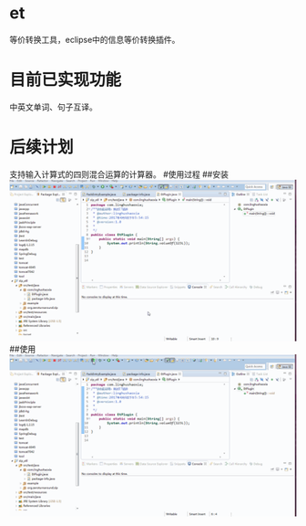 # et
等价转换工具，eclipse中的信息等价转换插件。
# 目前已实现功能
中英文单词、句子互译。
# 后续计划
支持输入计算式的四则混合运算的计算器。
#使用过程
##安装
![image](https://github.com/linghushaoxia/linghushaoxia.github.io/blob/master/static/public/image/et-install.gif)
##使用
![image](https://github.com/linghushaoxia/linghushaoxia.github.io/blob/master/static/public/image/et-use.gif)
